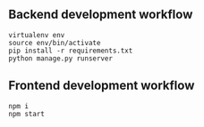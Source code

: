 

## Backend development workflow

```
virtualenv env
source env/bin/activate
pip install -r requirements.txt
python manage.py runserver
```

## Frontend development workflow

```
npm i
npm start
```
